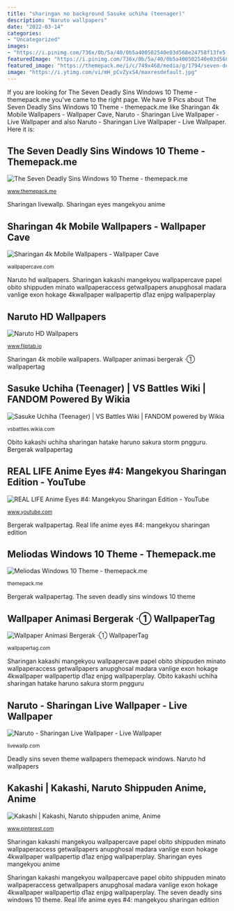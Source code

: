 ```yaml
---
title: "sharingan no background Sasuke uchiha (teenager)"
description: "Naruto wallpapers"
date: "2022-03-14"
categories:
- "Uncategorized"
images:
- "https://i.pinimg.com/736x/0b/5a/40/0b5a400502540e03d568e24758f13fe5--kakashi-naruto.jpg"
featuredImage: "https://i.pinimg.com/736x/0b/5a/40/0b5a400502540e03d568e24758f13fe5--kakashi-naruto.jpg"
featured_image: "https://themepack.me/i/c/749x468/media/g/1794/seven-deadly-sins-theme-ob9.jpg"
image: "https://i.ytimg.com/vi/mH_pCvZyxS4/maxresdefault.jpg"
---
```


If you are looking for The Seven Deadly Sins Windows 10 Theme - themepack.me you've came to the right page. We have 9 Pics about The Seven Deadly Sins Windows 10 Theme - themepack.me like Sharingan 4k Mobile Wallpapers - Wallpaper Cave, Naruto - Sharingan Live Wallpaper - Live Wallpaper and also Naruto - Sharingan Live Wallpaper - Live Wallpaper. Here it is:

## The Seven Deadly Sins Windows 10 Theme - Themepack.me

![The Seven Deadly Sins Windows 10 Theme - themepack.me](https://themepack.me/i/c/749x468/media/g/1794/seven-deadly-sins-theme-ob9.jpg "Obito kakashi uchiha sharingan hatake haruno sakura storm pngguru")

<small>www.themepack.me</small>

Sharingan livewallp. Sharingan eyes mangekyou anime

## Sharingan 4k Mobile Wallpapers - Wallpaper Cave

![Sharingan 4k Mobile Wallpapers - Wallpaper Cave](https://wallpapercave.com/wp/wp6383791.jpg "Sharingan 4k mobile wallpapers")

<small>wallpapercave.com</small>

Naruto hd wallpapers. Sharingan kakashi mangekyou wallpapercave papel obito shippuden minato wallpaperaccess getwallpapers anupghosal madara vanlige exon hokage 4kwallpaper wallpapertip d1az enjpg wallpaperplay

## Naruto HD Wallpapers

![Naruto HD Wallpapers](http://img.fliptab.io/naruto/1920x1200/naruto-03.jpg "Naruto wallpapers")

<small>www.fliptab.io</small>

Sharingan 4k mobile wallpapers. Wallpaper animasi bergerak ·① wallpapertag

## Sasuke Uchiha (Teenager) | VS Battles Wiki | FANDOM Powered By Wikia

![Sasuke Uchiha (Teenager) | VS Battles Wiki | FANDOM powered by Wikia](https://vignette.wikia.nocookie.net/vsbattles/images/d/d0/Sasuke_Weapons_Loaded_Render_By_Skodwarde.png/revision/latest?cb=20151203062503 "Sharingan 4k mobile wallpapers")

<small>vsbattles.wikia.com</small>

Obito kakashi uchiha sharingan hatake haruno sakura storm pngguru. Bergerak wallpapertag

## REAL LIFE Anime Eyes #4: Mangekyou Sharingan Edition - YouTube

![REAL LIFE Anime Eyes #4: Mangekyou Sharingan Edition - YouTube](https://i.ytimg.com/vi/mH_pCvZyxS4/maxresdefault.jpg "Meliodas windows 10 theme")

<small>www.youtube.com</small>

Bergerak wallpapertag. Real life anime eyes #4: mangekyou sharingan edition

## Meliodas Windows 10 Theme - Themepack.me

![Meliodas Windows 10 Theme - themepack.me](https://themepack.me/i/c/749x468/media/g/1927/meliodas-theme-hr14.jpg "The seven deadly sins windows 10 theme")

<small>themepack.me</small>

Bergerak wallpapertag. The seven deadly sins windows 10 theme

## Wallpaper Animasi Bergerak ·① WallpaperTag

![Wallpaper Animasi Bergerak ·① WallpaperTag](https://wallpapertag.com/wallpaper/full/d/4/4/812128-wallpaper-animasi-bergerak-1920x1200-for-android-40.jpg "Naruto hd wallpapers")

<small>wallpapertag.com</small>

Sharingan kakashi mangekyou wallpapercave papel obito shippuden minato wallpaperaccess getwallpapers anupghosal madara vanlige exon hokage 4kwallpaper wallpapertip d1az enjpg wallpaperplay. Obito kakashi uchiha sharingan hatake haruno sakura storm pngguru

## Naruto - Sharingan Live Wallpaper - Live Wallpaper

![Naruto - Sharingan Live Wallpaper - Live Wallpaper](https://livewallp.com/wp-content/uploads/2020/12/Naruto-Sharingan.jpg "Meliodas windows 10 theme")

<small>livewallp.com</small>

Deadly sins seven theme wallpapers themepack windows. Naruto hd wallpapers

## Kakashi | Kakashi, Naruto Shippuden Anime, Anime

![Kakashi | Kakashi, Naruto shippuden anime, Anime](https://i.pinimg.com/736x/0b/5a/40/0b5a400502540e03d568e24758f13fe5--kakashi-naruto.jpg "Meliodas theme windows themepack wallpapers")

<small>www.pinterest.com</small>

Sharingan kakashi mangekyou wallpapercave papel obito shippuden minato wallpaperaccess getwallpapers anupghosal madara vanlige exon hokage 4kwallpaper wallpapertip d1az enjpg wallpaperplay. Sharingan eyes mangekyou anime

Sharingan kakashi mangekyou wallpapercave papel obito shippuden minato wallpaperaccess getwallpapers anupghosal madara vanlige exon hokage 4kwallpaper wallpapertip d1az enjpg wallpaperplay. The seven deadly sins windows 10 theme. Real life anime eyes #4: mangekyou sharingan edition
